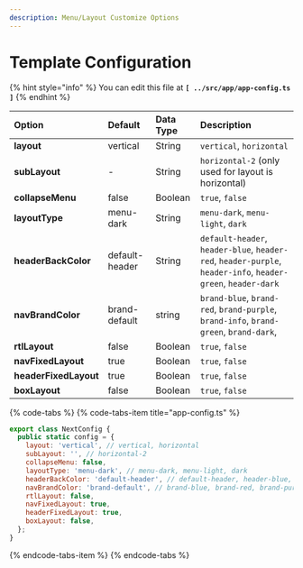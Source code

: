 ```yaml
---
description: Menu/Layout Customize Options
---
```


# Template Configuration

{% hint style="info" %}
You can edit this file at **`[ ../src/app/app-config.ts ]`**
{% endhint %}

| **Option** | **Default** | **Data Type** | **Description** |
| :--- | :--- | :--- | :--- |
| **layout** | vertical | String | `vertical`, `horizontal` |
| **subLayout** | - | String | `horizontal-2` \(only used for layout is horizontal\) |
| **collapseMenu** | false | Boolean | `true`, `false` |
| **layoutType** | menu-dark | String | `menu-dark`, `menu-light`, `dark` |
| **headerBackColor** | default-header | String | `default-header`, `header-blue`, `header-red`, `header-purple`, `header-info`, `header-green`, `header-dark` |
| **navBrandColor** | brand-default | string | `brand-blue`, `brand-red`,  `brand-purple`,  `brand-info`,   `brand-green`,  `brand-dark`,  |
| **rtlLayout** | false | Boolean | `true`, `false` |
| **navFixedLayout** | true | Boolean | `true`, `false` |
| **headerFixedLayout** | true | Boolean | `true`, `false` |
| **boxLayout** | false | Boolean | `true`, `false` |

{% code-tabs %}
{% code-tabs-item title="app-config.ts" %}
```javascript
export class NextConfig {
  public static config = {
    layout: 'vertical', // vertical, horizontal
    subLayout: '', // horizontal-2
    collapseMenu: false,
    layoutType: 'menu-dark', // menu-dark, menu-light, dark
    headerBackColor: 'default-header', // default-header, header-blue, header-red, header-purple, header-info, header-green, header-dark
    navBrandColor: 'brand-default', // brand-blue, brand-red, brand-purple, brand-info, brand-green, brand-dark
    rtlLayout: false,
    navFixedLayout: true,
    headerFixedLayout: true,
    boxLayout: false,
  };
}
```
{% endcode-tabs-item %}
{% endcode-tabs %}

